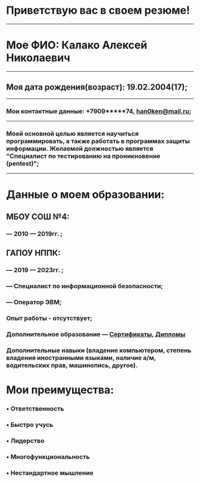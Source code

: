 # Приветствую вас в своем резюме!
---
# Мое ФИО: Калако Алексей Николаевич
---
## Моя дата рождения(возраст): 19.02.2004(17);
---
### Мои контактные данные: +7909*****74, han0ken@mail.ru;
---
### Моей основной целью является научиться программировать, а также работать в программах защиты информации. Желаемой должностью является "Специалист по тестированию на проникновение (pentest)";
---
# **Данные о моем образовании:**
##   МБОУ СОШ №4:
###   — 2010 — 2019гг. ;
   
##   ГАПОУ НППК:
###   — 2019 — 2023гг. ;
###   — Специалист по информационной безопасности;
###   — Оператор ЭВМ;
   
   
### Опыт работы - отсутствует;
### Дополнительное образование — [Сертификаты](), [Дипломы]()
### Дополнительные навыки (владение компьютером, степень владения иностранными языками, наличие а/м, водительских прав, машинопись, другое).

# Мои преимущества: 
### • Ответственность
### • Быстро учусь
### • Лидерство
### • Многофункциональность
### • Нестандартное мышление
